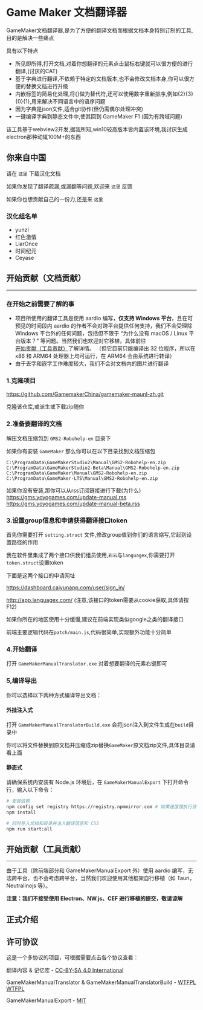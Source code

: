 # Game Maker 文档翻译器

GameMaker文档翻译器,是为了方便的翻译文档而根据文档本身特别订制的工具,目的是解决一些痛点

具有以下特点

- 所见即所得,打开文档,对着你想翻译的元素点击鼠标右键就可以很方便的进行翻译,(讨厌的CAT)
- 基于字典进行翻译,不依赖于特定的文档版本,也不会修改文档本身,你可以很方便的替换文档进行升级
- 内嵌标签的简易化处理,将{}做为替代符,还可以使用数字重新排序,例如{2}{3}{0}{1},用来解决不同语言中的语序问题
- 因为字典是json文件,适合git协作(但仍需偶尔处理冲突)
- 一键编译字典到静态文件中,使其回到 GameMaker F1 (因为有跨域问题)

该工具基于webview2开发,据我所知,win10较高版本皆内置该环境,我讨厌生成electron那种动辄100M+的东西

## 你来自中国

请在 `这里` 下载汉化文档

如果你发现了翻译疏漏,或漏翻等问题,欢迎来 `这里` 反馈

如果你也想贡献自己的一份力,还是来 `这里`

### 汉化组名单

- yunzl
- 红色激情
- LiarOnce
- 时间纪元
- Ceyase

## 开始贡献（文档贡献）

-----

### 在开始之前需要了解的事

 - 项目所使用的翻译工具是使用 aardio 编写，**仅支持 Windows 平台**，且在可预见的时间段内 aardio 的作者不会对跨平台提供任何支持，我们不会受理除 Windows 平台外的任何问题，包括但不限于 “为什么没有 macOS / Linux 平台版本？” 等问题。当然我们也欢迎对它移植，具体前往[开始贡献（工具贡献）](#%E5%BC%80%E5%A7%8B%E8%B4%A1%E7%8C%AE%E5%B7%A5%E5%85%B7%E8%B4%A1%E7%8C%AE)了解详情。
   （但它目前只能编译出 32 位程序，所以在 x86 和 ARM64 处理器上均可运行，在 ARM64 会由系统进行转译）
 - 由于去字和嵌字工作难度较大，我们不会对文档内的图片进行翻译

### 1.克隆项目

https://github.com/GamemakerChina/gamemaker-maunl-zh.git

克隆该仓库,或派生或下载zip随你

### 2.准备要翻译的文档

解压文档压缩包到  `GMS2-Robohelp-en`  目录下

如果你有安装 `GameMaker` 那么你可以在以下目录找到文档压缩包

````
C:\ProgramData\GameMakerStudio2\Manual\GMS2-Robohelp-en.zip
C:\ProgramData\GameMakerStudio2-Beta\Manual\GMS2-Robohelp-en.zip
C:\ProgramData\GameMaker\Manual\GMS2-Robohelp-en.zip
C:\ProgramData\GameMaker-LTS\Manual\GMS2-Robohelp-en.zip
````

如果你没有安装,那你可以从rss订阅链接进行下载(为什么)
https://gms.yoyogames.com/update-manual.rss
https://gms.yoyogames.com/update-manual-beta.rss

### 3.设置group信息和申请获得翻译接口token

首先你需要打开 `setting.struct` 文件,修改group值到你们的语言缩写,它起到设置路径的作用



我在软件里集成了两个接口供我们组员使用,`彩云`与`languagex`,你需要打开`token.struct`设置token

下面是这两个接口的申请网址

https://dashboard.caiyunapp.com/user/sign_in/

http://app.languagex.com/ (注意,该接口的token需要从cookie获取,具体请按F12)



如果你所在的地区使用十分缓慢,建议在前端实现类似google之类的翻译接口

前端主要逻辑代码在`patch/main.js`,代码很简单,实现额外功能十分简单

### 4.开始翻译

打开 `GameMakerManualTranslator.exe` 对着想要翻译的元素右键即可

### 5,编译导出

你可以选择以下两种方式编译导出文档：

#### 外挂注入式

打开 `GameMakerManualTranslatorBuild.exe` 会将json注入到文件生成在`build`目录中

你可以将文件替换到原文档并压缩成zip替换`GameMaker`原文档zip文件,具体目录请看上面

#### 静态式

请确保系统内安装有 Node.js 环境后，在 `GameMakerManualExport` 下打开命令行，输入以下命令：

```bash
# 安装依赖
npm config set registry https://registry.npmmirror.com # 如果速度慢执行该命令
npm install

# 同时导入文档和目录并注入翻译信息和 CSS
npm run start:all
```

## 开始贡献（工具贡献）

-----

由于工具（除前端部分和 GameMakerManualExport 外）使用 aardio 编写，无法跨平台，也不会考虑跨平台，当然我们欢迎使用其他框架自行移植（如 Tauri，Neutralinojs 等）。

**注意：我们不接受使用 Electron、NW.js、CEF 进行移植的提交，敬请谅解**

## 正式介绍



## 许可协议

这是一个多协议的项目，可根据需要点击各个协议查看：

翻译内容 & 记忆库 - [CC-BY-SA 4.0 International](LICENSE)

GameMakerManualTranslator & GameMakerManualTranslatorBuild - [WTFPL](GameMakerManualTranslator-Project/LICENSE) [WTFPL](GameMakerManualTranslatorBuild-Project/LICENSE)

GameMakerManualExport - [MIT](GameMakerManualExport/LICENSE)
